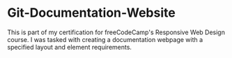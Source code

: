 # Git-Documentation-Website
This is part of my certification for freeCodeCamp's Responsive Web Design course. I was tasked with creating a documentation webpage with a specified layout and element requirements.
